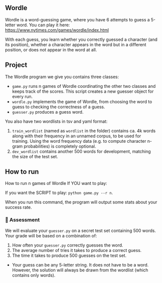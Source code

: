 ## Wordle

Wordle is a word-guessing game, where you have 6 attempts to guess a 5-letter word.
You can play it here: https://www.nytimes.com/games/wordle/index.html

With each guess, you learn whether you correctly guessed a character (and its position), whether a character appears in the word but in a different position, or does not appear in the word at all.


## Project

The Wordle program we give you contains three classes:
- `game.py` runs n games of Wordle coordinating the other two classes and keeps track of the scores. This script creates a new guesser object for every run.
- `wordle.py` implements the game of Wordle, from choosing the word to guess to checking the correctness of a guess.
- `guesser.py` produces a guess word.

You also have two wordlists in tsv and yaml format:
1. `train_wordlist` (named as `wordlist` in the folder) contains ca. 4k words along with their frequency in an unnamed corpus, to be used for training. Using the word frequency data (e.g. to compute character n-gram probabilities) is completely optional.
2. `dev_wordlist` contains another 500 words for development, matching the size of the test set.

## How to run

How to run n games of Wordle
If YOU want to play:

If you want the SCRIPT to play:
`python game.py --r n`. <br>

When you run this command, the program will output some stats about your success rate.


### 🏅 Assessment

We will evaluate your `guesser.py` on a secret test set containing 500 words.
Your grade will be based on a combination of:
1. How often your `guesser.py` correctly guesses the word.
2. The average number of tries it takes to produce a correct guess.
3. The time it takes to produce 500 guesses on the test set.


- Your guess can be any 5-letter string.
It does not have to be a word.
However, the solution will always be drawn from the wordlist (which contains only words).
